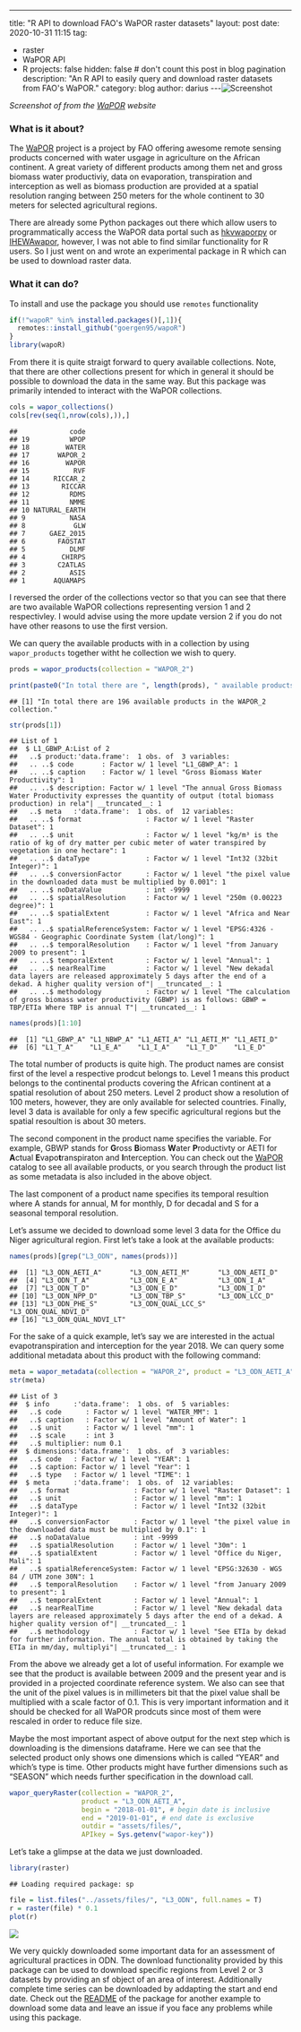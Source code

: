 ---
title: "R API to download FAO's WaPOR raster datasets"
layout: post
date: 2020-10-31 11:15
tag: 
 - raster
 - WaPOR API
 - R
projects: false
hidden: false # don't count this post in blog pagination
description: "An R API to easily query and download raster datasets from FAO's WaPOR."
category: blog
author: darius
---![Screenshot](../assets/images/wapor.png)

*Screenshot of from the
[WaPOR](https://wapor.apps.fao.org/home/WAPOR_2/1) website*

### What is it about?

The [WaPOR](https://wapor.apps.fao.org/home/WAPOR_2/1) project is a
project by FAO offering awesome remote sensing products concerned with
water usgage in agriculture on the African continent. A great variety of
different products among them net and gross biomass water productiviy,
data on evaporation, transpiration and interception as well as biomass
production are provided at a spatial resolution ranging between 250
meters for the whole continent to 30 meters for selected agricultural
regions.

There are already some Python packages out there which allow users to
programmatically access the WaPOR data portal such as
[hkvwaporpy](https://github.com/HKV-products-services/hkvwaporpy) or
[IHEWAwapor](https://github.com/wateraccounting/IHEWAwapor), however, I
was not able to find similar functionality for R users. So I just went
on and wrote an experimental package in R which can be used to download
raster data.

### What it can do?

To install and use the package you should use `remotes` functionality

``` r
if(!"wapoR" %in% installed.packages()[,1]){
  remotes::install_github("goergen95/wapoR")
}
library(wapoR)
```

From there it is quite straigt forward to query available collections.
Note, that there are other collections present for which in general it
should be possible to download the data in the same way. But this
package was primarily intended to interact with the WaPOR collections.

``` r
cols = wapor_collections()
cols[rev(seq(1,nrow(cols),)),]
```

    ##             code
    ## 19          WPOP
    ## 18         WATER
    ## 17       WAPOR_2
    ## 16         WAPOR
    ## 15           RVF
    ## 14      RICCAR_2
    ## 13        RICCAR
    ## 12          RDMS
    ## 11          NMME
    ## 10 NATURAL_EARTH
    ## 9           NASA
    ## 8            GLW
    ## 7      GAEZ_2015
    ## 6        FAOSTAT
    ## 5           DLMF
    ## 4         CHIRPS
    ## 3        C2ATLAS
    ## 2           ASIS
    ## 1       AQUAMAPS

I reversed the order of the collections vector so that you can see that
there are two available WaPOR collections representing version 1 and 2
respectivley. I would advise using the more update version 2 if you do
not have other reasons to use the first version.

We can query the available products with in a collection by using
`wapor_products` together witht he collection we wish to query.

``` r
prods = wapor_products(collection = "WAPOR_2")

print(paste0("In total there are ", length(prods), " available products in the WAPOR_2 collection."))
```

    ## [1] "In total there are 196 available products in the WAPOR_2 collection."

``` r
str(prods[1])
```

    ## List of 1
    ##  $ L1_GBWP_A:List of 2
    ##   ..$ product:'data.frame':  1 obs. of  3 variables:
    ##   .. ..$ code       : Factor w/ 1 level "L1_GBWP_A": 1
    ##   .. ..$ caption    : Factor w/ 1 level "Gross Biomass Water Productivity": 1
    ##   .. ..$ description: Factor w/ 1 level "The annual Gross Biomass Water Productivity expresses the quantity of output (total biomass production) in rela"| __truncated__: 1
    ##   ..$ meta   :'data.frame':  1 obs. of  12 variables:
    ##   .. ..$ format                : Factor w/ 1 level "Raster Dataset": 1
    ##   .. ..$ unit                  : Factor w/ 1 level "kg/m³ is the ratio of kg of dry matter per cubic meter of water transpired by vegetation in one hectare": 1
    ##   .. ..$ dataType              : Factor w/ 1 level "Int32 (32bit Integer)": 1
    ##   .. ..$ conversionFactor      : Factor w/ 1 level "the pixel value in the downloaded data must be multiplied by 0.001": 1
    ##   .. ..$ noDataValue           : int -9999
    ##   .. ..$ spatialResolution     : Factor w/ 1 level "250m (0.00223 degree)": 1
    ##   .. ..$ spatialExtent         : Factor w/ 1 level "Africa and Near East": 1
    ##   .. ..$ spatialReferenceSystem: Factor w/ 1 level "EPSG:4326 - WGS84 - Geographic Coordinate System (lat/long)": 1
    ##   .. ..$ temporalResolution    : Factor w/ 1 level "from January 2009 to present": 1
    ##   .. ..$ temporalExtent        : Factor w/ 1 level "Annual": 1
    ##   .. ..$ nearRealTime          : Factor w/ 1 level "New dekadal data layers are released approximately 5 days after the end of a dekad. A higher quality version of"| __truncated__: 1
    ##   .. ..$ methodology           : Factor w/ 1 level "The calculation of gross biomass water productivity (GBWP) is as follows: GBWP = TBP/ETIa Where TBP is annual T"| __truncated__: 1

``` r
names(prods)[1:10]
```

    ##  [1] "L1_GBWP_A" "L1_NBWP_A" "L1_AETI_A" "L1_AETI_M" "L1_AETI_D"
    ##  [6] "L1_T_A"    "L1_E_A"    "L1_I_A"    "L1_T_D"    "L1_E_D"

The total number of products is quite high. The product names are
consist first of the level a respective prodcut belongs to. Level 1
means this product belongs to the continental products covering the
African continent at a spatial resolution of about 250 meters. Level 2
product show a resolution of 100 meters, however, they are only
available for selected countries. Finally, level 3 data is available for
only a few specific agricultural regions but the spatial resoultion is
about 30 meters.

The second component in the product name specifies the variable. For
example, GBWP stands for **G**ross **B**iomass **W**ater **P**roductivty
or AETI for **A**ctual **E**vapo**t**ranspiraton and **I**nterception.
You can check out the [WaPOR](https://wapor.apps.fao.org/catalog/WAPOR_2/1) catalog to see all available products,
or you search through the product list as some metadata is also included
in the above object.

The last component of a product name specifies its temporal resultion
where A stands for annual, M for monthly, D for decadal and S for a
seasonal temporal resolution.

Let’s assume we decided to download some level 3 data for the Office du
Niger agricultural region. First let’s take a look at the available
products:

``` r
names(prods)[grep("L3_ODN", names(prods))]
```

    ##  [1] "L3_ODN_AETI_A"       "L3_ODN_AETI_M"       "L3_ODN_AETI_D"      
    ##  [4] "L3_ODN_T_A"          "L3_ODN_E_A"          "L3_ODN_I_A"         
    ##  [7] "L3_ODN_T_D"          "L3_ODN_E_D"          "L3_ODN_I_D"         
    ## [10] "L3_ODN_NPP_D"        "L3_ODN_TBP_S"        "L3_ODN_LCC_D"       
    ## [13] "L3_ODN_PHE_S"        "L3_ODN_QUAL_LCC_S"   "L3_ODN_QUAL_NDVI_D" 
    ## [16] "L3_ODN_QUAL_NDVI_LT"

For the sake of a quick example, let’s say we are interested in the
actual evapotranspiration and interception for the year 2018. We can
query some additional metadata about this product with the following
command:

``` r
meta = wapor_metadata(collection = "WAPOR_2", product = "L3_ODN_AETI_A")
str(meta)
```

    ## List of 3
    ##  $ info      :'data.frame':  1 obs. of  5 variables:
    ##   ..$ code      : Factor w/ 1 level "WATER_MM": 1
    ##   ..$ caption   : Factor w/ 1 level "Amount of Water": 1
    ##   ..$ unit      : Factor w/ 1 level "mm": 1
    ##   ..$ scale     : int 3
    ##   ..$ multiplier: num 0.1
    ##  $ dimensions:'data.frame':  1 obs. of  3 variables:
    ##   ..$ code   : Factor w/ 1 level "YEAR": 1
    ##   ..$ caption: Factor w/ 1 level "Year": 1
    ##   ..$ type   : Factor w/ 1 level "TIME": 1
    ##  $ meta      :'data.frame':  1 obs. of  12 variables:
    ##   ..$ format                : Factor w/ 1 level "Raster Dataset": 1
    ##   ..$ unit                  : Factor w/ 1 level "mm": 1
    ##   ..$ dataType              : Factor w/ 1 level "Int32 (32bit Integer)": 1
    ##   ..$ conversionFactor      : Factor w/ 1 level "the pixel value in the downloaded data must be multiplied by 0.1": 1
    ##   ..$ noDataValue           : int -9999
    ##   ..$ spatialResolution     : Factor w/ 1 level "30m": 1
    ##   ..$ spatialExtent         : Factor w/ 1 level "Office du Niger, Mali": 1
    ##   ..$ spatialReferenceSystem: Factor w/ 1 level "EPSG:32630 - WGS 84 / UTM zone 30N": 1
    ##   ..$ temporalResolution    : Factor w/ 1 level "from January 2009 to present": 1
    ##   ..$ temporalExtent        : Factor w/ 1 level "Annual": 1
    ##   ..$ nearRealTime          : Factor w/ 1 level "New dekadal data layers are released approximately 5 days after the end of a dekad. A higher quality version of"| __truncated__: 1
    ##   ..$ methodology           : Factor w/ 1 level "See ETIa by dekad for further information. The annual total is obtained by taking the ETIa in mm/day, multiplyi"| __truncated__: 1

From the above we already get a lot of useful information. For example
we see that the product is available between 2009 and the present year
and is provided in a projected coordinate reference system. We also can
see that the unit of the pixel values is in millimeters bit that the
pixel value shall be multiplied with a scale factor of 0.1. This is very
important information and it should be checked for all WaPOR prodcuts
since most of them were rescaled in order to reduce file size.

Maybe the most important aspect of above output for the next step which
is downloading is the dimensions dataframe. Here we can see that the
selected product only shows one dimensions which is called “YEAR” and
which’s type is time. Other products might have further dimensions such
as “SEASON” which needs further specification in the download call.

``` r
wapor_queryRaster(collection = "WAPOR_2",
                  product = "L3_ODN_AETI_A",
                  begin = "2018-01-01", # begin date is inclusive
                  end = "2019-01-01", # end date is exclusive
                  outdir = "assets/files/",
                  APIkey = Sys.getenv("wapor-key")) 
```

Let’s take a glimpse at the data we just downloaded.

``` r
library(raster)
```

    ## Loading required package: sp

``` r
file = list.files("../assets/files/", "L3_ODN", full.names = T)
r = raster(file) * 0.1
plot(r)
```

![]({{site_url}}/assets/blog_images/2020-10-31-wapoR_files/figure-gfm/odn-vis-1.png)<!-- -->

We very quickly downloaded some important data for an assessment of
agricultural practices in ODN. The download functionality provided by
this package can be used to download specific regions from Level 2 or 3
datasets by providing an sf object of an area of interest. Additionally
complete time series can be downloaded by addapting the start and end
date. Check out the [README](https://github.com/goergen95/wapoR) of the
package for another example to download some data and leave an issue if
you face any problems while using this package.
